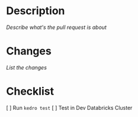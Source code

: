 # Description

_Describe what's the pull request is about_

# Changes

_List the changes_

# Checklist

[ ] Run `kedro test`
[ ] Test in Dev Databricks Cluster
